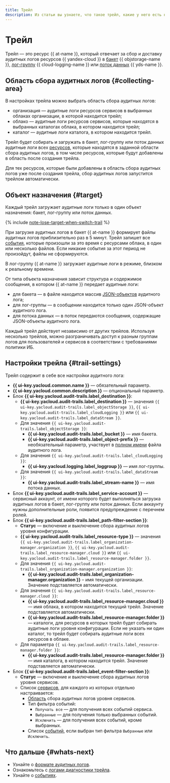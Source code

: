 ```yaml
---
title: Трейл
description: Из статьи вы узнаете, что такое трейл, какие у него есть настройки и доступные области сбора аудитных логов, объекты назначения.
---
```


# Трейл


Трейл — это ресурс {{ at-name }}, который отвечает за сбор и доставку аудитных логов ресурсов {{ yandex-cloud }} в [бакет](../../storage/concepts/bucket.md) {{ objstorage-name }}, [лог-группу](../../logging/concepts/log-group.md) {{ cloud-logging-name }} или [поток данных](../../data-streams/concepts/glossary.md#stream-concepts) {{ yds-name }}.

## Область сбора аудитных логов {#collecting-area}

В настройках трейла можно выбрать область сбора аудитных логов:
* организация — аудитные логи ресурсов сервисов в выбранных облаках организации, в которой находится трейл;
* облако — аудитные логи ресурсов сервисов, которые находятся в выбранных каталогах облака, в котором находится трейл;
* каталог — аудитные логи каталога, в котором находится трейл.

Трейл будет собирать и загружать в бакет, лог-группу или поток данных аудитные логи всех [ресурсов](./events.md), которые находятся в заданной области сбора аудитных логов, в том числе ресурсов, которые будут добавлены в область после создания трейла. 

Для тех ресурсов, которые были добавлены в область сбора аудитных логов уже после создания трейла, сбор аудитных логов запустится трейлом автоматически. 

## Объект назначения {#target}

Каждый трейл загружает аудитные логи только в один объект назначения: бакет, лог-группу или поток данных.

{% include [note-lose-target-when-switch-trail](../../_includes/audit-trails/note-lose-target-when-switch-trail.md) %}

При загрузке аудитных логов в бакет {{ at-name }} формирует файлы аудитных логов приблизительно раз в 5 минут. Трейл запишет все [события](./events.md), которые произошли за это время с ресурсами облака, в один или несколько файлов. Если никакие события за этот период не произойдут, файлы не сформируются.

В лог-группу {{ at-name }} загружает аудитные логи в режиме, близком к реальному времени.

От типа объекта назначения зависит структура и содержимое сообщения, в котором {{ at-name }} передает аудитные логи:
* для бакета — в файле находится массив [JSON-объектов](./format.md#scheme) аудитного лога;
* для лог-группы — в сообщении находится только один JSON-объект аудитного лога.
* для потока данных — в поток передаются сообщения, содержащие JSON-объекты аудитного лога.

Каждый трейл действует независимо от других трейлов. Используя несколько трейлов, можно разграничивать доступ к разным группам логов для пользователей и сервисов в соответствии с требованиями политики ИБ.

## Настройки трейла {#trail-settings}

Трейл содержит в себе все настройки аудитного лога:
* **{{ ui-key.yacloud.common.name }}** — обязательный параметр.
* **{{ ui-key.yacloud.common.description }}** — опциональный параметр.
* Блок **{{ ui-key.yacloud.audit-trails.label_destination }}**:
    * **{{ ui-key.yacloud.audit-trails.label_destination }}** — значения `{{ ui-key.yacloud.audit-trails.label_objectStorage }}`, `{{ ui-key.yacloud.audit-trails.label_cloudLogging }}` или `{{ ui-key.yacloud.audit-trails.label_dataStream }}`.
    * Для значения `{{ ui-key.yacloud.audit-trails.label_objectStorage }}`:
        * **{{ ui-key.yacloud.audit-trails.label_bucket }}** — имя бакета.
        * **{{ ui-key.yacloud.audit-trails.label_object-prefix }}** — необязательный параметр, участвует в [полном имени](./format.md#log-file-name) файла аудитного лога.
    * Для значения `{{ ui-key.yacloud.audit-trails.label_cloudLogging }}`:
        * **{{ ui-key.yacloud.logging.label_loggroup }}** — имя лог-группы.
    * Для значения `{{ ui-key.yacloud.audit-trails.label_dataStream }}`:
        * **{{ ui-key.yacloud.audit-trails.label_stream-name }}** — имя потока данных.
* Блок **{{ ui-key.yacloud.audit-trails.label_service-account }}** — сервисный аккаунт, от имени которого будет выполняться загрузка аудитных логов в бакет, лог-группу или поток данных. Если аккаунту нужны дополнительные роли, появится предупреждение с перечнем ролей.
* Блок **{{ ui-key.yacloud.audit-trails.label_path-filter-section }}**:
    * **Статус** — включение и выключение сбора аудитных логов уровня конфигурации.
    * **{{ ui-key.yacloud.audit-trails.label_resource-type }}** — значения `{{ ui-key.yacloud.audit-trails.label_organization-manager.organization }}`, `{{ ui-key.yacloud.audit-trails.label_resource-manager.cloud }}` или `{{ ui-key.yacloud.audit-trails.label_resource-manager.folder }}`.
    * Для значения `{{ ui-key.yacloud.audit-trails.label_organization-manager.organization }}`:
        * **{{ ui-key.yacloud.audit-trails.label_organization-manager.organization }}** – имя текущей организации. Значение подставляется автоматически.
    * Для значения `{{ ui-key.yacloud.audit-trails.label_resource-manager.cloud }}`:
        * **{{ ui-key.yacloud.audit-trails.label_resource-manager.cloud }}** — имя облака, в котором находится текущий трейл. Значение подставляется автоматически.
        * **{{ ui-key.yacloud.audit-trails.label_resource-manager.folder }}** — каталоги, для ресурсов в которых трейл будет собирать аудитные логи уровня конфигурации. Если не указать ни один каталог, то трейл будет собирать аудитные логи всех ресурсов в облаке.
    * Для параметра `{{ ui-key.yacloud.audit-trails.label_resource-manager.folder }}`:
        * **{{ ui-key.yacloud.audit-trails.label_resource-manager.folder }}** — имя каталога, в котором находится трейл. Значение подставляется автоматически.
* Блок **{{ ui-key.yacloud.audit-trails.label_event-filter-section }}**:
    * **Статус** — включение и выключение сбора аудитных логов уровня сервисов.
    * Список [сервисов](events-data-plane.md#services), для каждого из которых отдельно настраивается:
        * [Область](trail.md#collecting-area) сбора аудитных логов уровня сервисов.
        * Тип фильтра событий:
            * `Получать все` — для получения всех событий сервиса.
            * `Выбранные` — для получения только выбранных событий.
            * `Исключить` — для получения всех событий, кроме выбранных.
        * Список [событий](events-data-plane.md#dns), если выбран тип фильтра `Выбранные` или `Исключить`.

## Что дальше {#whats-next}

* Узнайте о [формате аудитных логов](./format.md).
* Ознакомьтесь с [логами диагностики трейла](./diagnostics.md).
* Узнайте о [событиях](./events.md).
